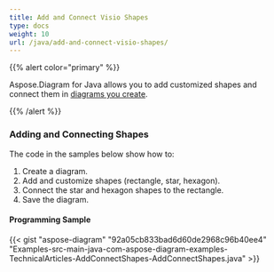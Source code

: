 ```yaml
---
title: Add and Connect Visio Shapes
type: docs
weight: 10
url: /java/add-and-connect-visio-shapes/
---
```


{{% alert color="primary" %}} 

Aspose.Diagram for Java allows you to add customized shapes and connect them in [diagrams you create](/diagram/java/load-or-create-a-visio-drawing-html/).

{{% /alert %}} 
### **Adding and Connecting Shapes**
The code in the samples below show how to:

1. Create a diagram.
1. Add and customize shapes (rectangle, star, hexagon).
1. Connect the star and hexagon shapes to the rectangle.
1. Save the diagram.
#### **Programming Sample**
{{< gist "aspose-diagram" "92a05cb833bad6d60de2968c96b40ee4" "Examples-src-main-java-com-aspose-diagram-examples-TechnicalArticles-AddConnectShapes-AddConnectShapes.java" >}}
